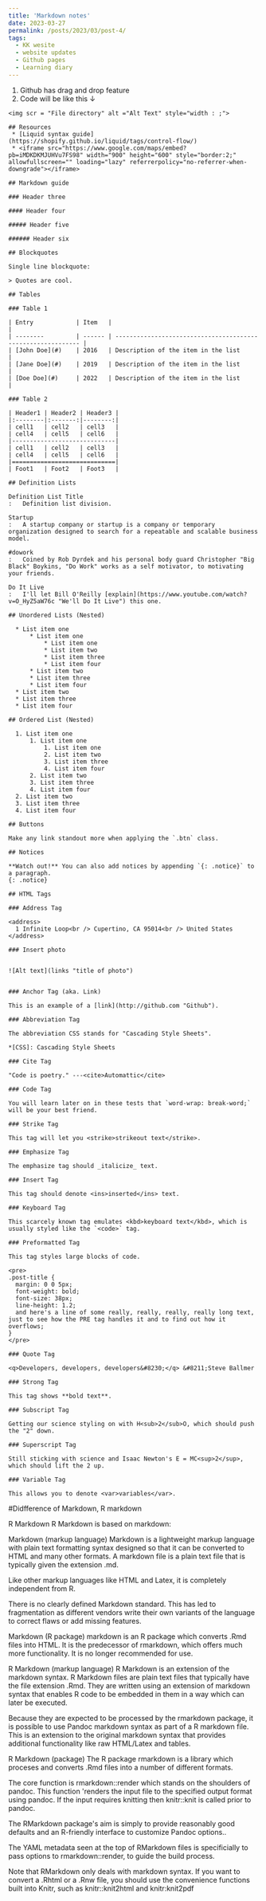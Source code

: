 ```yaml
---
title: 'Markdown notes'
date: 2023-03-27
permalink: /posts/2023/03/post-4/
tags:
  - KK wesite
  - website updates
  - Github pages
  - Learning diary
---
```

1. Github has drag and drop feature
2. Code will be like this ↓
```MD
<img scr = "File directory" alt ="Alt Text" style="width : ;">
```

```
## Resources
 * [Liquid syntax guide](https://shopify.github.io/liquid/tags/control-flow/)
 * <iframe src="https://www.google.com/maps/embed?pb=iMDKDKMJUHVu7FS98" width="900" height="600" style="border:2;" allowfullscreen="" loading="lazy" referrerpolicy="no-referrer-when-downgrade"></iframe>

## Markdown guide

### Header three

#### Header four

##### Header five

###### Header six

## Blockquotes

Single line blockquote:

> Quotes are cool.

## Tables

### Table 1

| Entry            | Item   |                                                              |
| --------         | ------ | ------------------------------------------------------------ |
| [John Doe](#)    | 2016   | Description of the item in the list                          |
| [Jane Doe](#)    | 2019   | Description of the item in the list                          |
| [Doe Doe](#)     | 2022   | Description of the item in the list                          |

### Table 2

| Header1 | Header2 | Header3 |
|:--------|:-------:|--------:|
| cell1   | cell2   | cell3   |
| cell4   | cell5   | cell6   |
|-----------------------------|
| cell1   | cell2   | cell3   |
| cell4   | cell5   | cell6   |
|=============================|
| Foot1   | Foot2   | Foot3   |

## Definition Lists

Definition List Title
:   Definition list division.

Startup
:   A startup company or startup is a company or temporary organization designed to search for a repeatable and scalable business model.

#dowork
:   Coined by Rob Dyrdek and his personal body guard Christopher "Big Black" Boykins, "Do Work" works as a self motivator, to motivating your friends.

Do It Live
:   I'll let Bill O'Reilly [explain](https://www.youtube.com/watch?v=O_HyZ5aW76c "We'll Do It Live") this one.

## Unordered Lists (Nested)

  * List item one 
      * List item one 
          * List item one
          * List item two
          * List item three
          * List item four
      * List item two
      * List item three
      * List item four
  * List item two
  * List item three
  * List item four

## Ordered List (Nested)

  1. List item one 
      1. List item one 
          1. List item one
          2. List item two
          3. List item three
          4. List item four
      2. List item two
      3. List item three
      4. List item four
  2. List item two
  3. List item three
  4. List item four

## Buttons

Make any link standout more when applying the `.btn` class.

## Notices

**Watch out!** You can also add notices by appending `{: .notice}` to a paragraph.
{: .notice}

## HTML Tags

### Address Tag

<address>
  1 Infinite Loop<br /> Cupertino, CA 95014<br /> United States
</address>

### Insert photo


![Alt text](links "title of photo") 


### Anchor Tag (aka. Link)

This is an example of a [link](http://github.com "Github").

### Abbreviation Tag

The abbreviation CSS stands for "Cascading Style Sheets".

*[CSS]: Cascading Style Sheets

### Cite Tag

"Code is poetry." ---<cite>Automattic</cite>

### Code Tag

You will learn later on in these tests that `word-wrap: break-word;` will be your best friend.

### Strike Tag

This tag will let you <strike>strikeout text</strike>.

### Emphasize Tag

The emphasize tag should _italicize_ text.

### Insert Tag

This tag should denote <ins>inserted</ins> text.

### Keyboard Tag

This scarcely known tag emulates <kbd>keyboard text</kbd>, which is usually styled like the `<code>` tag.

### Preformatted Tag

This tag styles large blocks of code.

<pre>
.post-title {
  margin: 0 0 5px;
  font-weight: bold;
  font-size: 38px;
  line-height: 1.2;
  and here's a line of some really, really, really, really long text, just to see how the PRE tag handles it and to find out how it overflows;
}
</pre>

### Quote Tag

<q>Developers, developers, developers&#8230;</q> &#8211;Steve Ballmer

### Strong Tag

This tag shows **bold text**.

### Subscript Tag

Getting our science styling on with H<sub>2</sub>O, which should push the "2" down.

### Superscript Tag

Still sticking with science and Isaac Newton's E = MC<sup>2</sup>, which should lift the 2 up.

### Variable Tag

This allows you to denote <var>variables</var>.
```


#Didfference of Markdown, R markdown

R Markdown
R Markdown is based on markdown:

Markdown (markup language)
Markdown is a lightweight markup language with plain text formatting syntax designed so that it can be converted to HTML and many other formats. A markdown file is a plain text file that is typically given the extension .md.

Like other markup languages like HTML and Latex, it is completely independent from R.

There is no clearly defined Markdown standard. This has led to fragmentation as different vendors write their own variants of the language to correct flaws or add missing features.

Markdown (R package)
markdown is an R package which converts .Rmd files into HTML. It is the predecessor of rmarkdown, which offers much more functionality. It is no longer recommended for use.

R Markdown (markup language)
R Markdown is an extension of the markdown syntax. R Markdown files are plain text files that typically have the file extension .Rmd. They are written using an extension of markdown syntax that enables R code to be embedded in them in a way which can later be executed.

Because they are expected to be processed by the rmarkdown package, it is possible to use Pandoc markdown syntax as part of a R markdown file. This is an extension to the original markdown syntax that provides additional functionality like raw HTML/Latex and tables.

R Markdown (package)
The R package rmarkdown is a library which proceses and converts .Rmd files into a number of different formats.

The core function is rmarkdown::render which stands on the shoulders of pandoc. This function 'renders the input file to the specified output format using pandoc. If the input requires knitting then knitr::knit is called prior to pandoc.

The RMarkdown package's aim is simply to provide reasonably good defaults and an R-friendly interface to customize Pandoc options..

The YAML metadata seen at the top of RMarkdown files is specificially to pass options to rmarkdown::render, to guide the build process.

Note that RMarkdown only deals with markdown syntax. If you want to convert a .Rhtml or a .Rnw file, you should use the convenience functions built into Knitr, such as knitr::knit2html and knitr:knit2pdf

